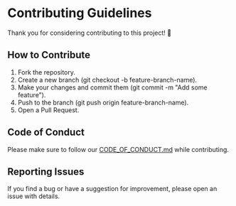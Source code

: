  # Contributing Guidelines

Thank you for considering contributing to this project! 🎉

## How to Contribute
1. Fork the repository.
2. Create a new branch (git checkout -b feature-branch-name).
3. Make your changes and commit them (git commit -m "Add some feature").
4. Push to the branch (git push origin feature-branch-name).
5. Open a Pull Request.

## Code of Conduct
Please make sure to follow our [CODE_OF_CONDUCT.md](CODE_OF_CONDUCT.md) while contributing.

## Reporting Issues
If you find a bug or have a suggestion for improvement, please open an issue with details.
